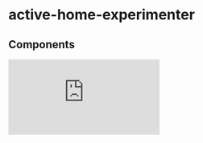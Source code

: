 # active-home-experimenter


## Components

![Experimenter](https://github.com/jackybourgeois/activehome-experimenter/blob/master/docs/experimenter.md)
